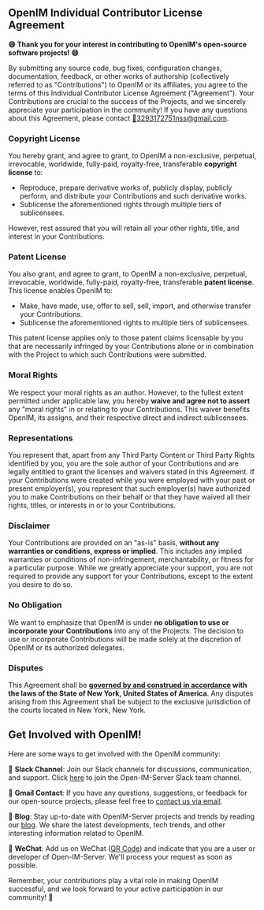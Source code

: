 ## OpenIM Individual Contributor License Agreement

**😄 Thank you for your interest in contributing to OpenIM's open-source software projects! 😄**

By submitting any source code, bug fixes, configuration changes, documentation, feedback, or other works of authorship (collectively referred to as "Contributions") to OpenIM or its affiliates, you agree to the terms of this Individual Contributor License Agreement ("Agreement"). Your Contributions are crucial to the success of the Projects, and we sincerely appreciate your participation in the community! If you have any questions about this Agreement, please contact [📧3293172751nss@gmail.com](https://mail.google.com/mail/u/0/?fs=1&tf=cm&to=3293172751nss@gmail.com).


### Copyright License

You hereby grant, and agree to grant, to OpenIM a non-exclusive, perpetual, irrevocable, worldwide, fully-paid, royalty-free, transferable **copyright license** to:

- Reproduce, prepare derivative works of, publicly display, publicly perform, and distribute your Contributions and such derivative works.
- Sublicense the aforementioned rights through multiple tiers of sublicensees.

However, rest assured that you will retain all your other rights, title, and interest in your Contributions.

### Patent License

You also grant, and agree to grant, to OpenIM a non-exclusive, perpetual, irrevocable, worldwide, fully-paid, royalty-free, transferable **patent license**. This license enables OpenIM to:

- Make, have made, use, offer to sell, sell, import, and otherwise transfer your Contributions.
- Sublicense the aforementioned rights to multiple tiers of sublicensees.

This patent license applies only to those patent claims licensable by you that are necessarily infringed by your Contributions alone or in combination with the Project to which such Contributions were submitted.

### Moral Rights

We respect your moral rights as an author. However, to the fullest extent permitted under applicable law, you hereby **waive and agree not to assert** any "moral rights" in or relating to your Contributions. This waiver benefits OpenIM, its assigns, and their respective direct and indirect sublicensees.

### Representations

You represent that, apart from any Third Party Content or Third Party Rights identified by you, you are the sole author of your Contributions and are legally entitled to grant the licenses and waivers stated in this Agreement. If your Contributions were created while you were employed with your past or present employer(s), you represent that such employer(s) have authorized you to make Contributions on their behalf or that they have waived all their rights, titles, or interests in or to your Contributions.

### Disclaimer

Your Contributions are provided on an "as-is" basis, **without any warranties or conditions, express or implied**. This includes any implied warranties or conditions of non-infringement, merchantability, or fitness for a particular purpose. While we greatly appreciate your support, you are not required to provide any support for your Contributions, except to the extent you desire to do so.

### No Obligation

We want to emphasize that OpenIM is under **no obligation to use or incorporate your Contributions** into any of the Projects. The decision to use or incorporate Contributions will be made solely at the discretion of OpenIM or its authorized delegates.

### Disputes

This Agreement shall be **[governed by and construed in accordance](https://en.wikipedia.org/wiki/Law_of_New_York_(state)) with the laws of the State of New York, United States of America**. Any disputes arising from this Agreement shall be subject to the exclusive jurisdiction of the courts located in New York, New York.

## Get Involved with OpenIM!

Here are some ways to get involved with the OpenIM community:

📢 **Slack Channel**: Join our Slack channels for discussions, communication, and support. Click [here](https://join.slack.com/t/openimsdk/shared_invite/zt-1tmoj26uf-_FDy3dowVHBiGvLk9e5Xkg) to join the Open-IM-Server Slack team channel.

📧 **Gmail Contact**: If you have any questions, suggestions, or feedback for our open-source projects, please feel free to [contact us via email](mailto:winxu81@gmail.com).

📖 **Blog**: Stay up-to-date with OpenIM-Server projects and trends by reading our [blog](https://doc.rentsoft.cn/). We share the latest developments, tech trends, and other interesting information related to OpenIM.

📱 **WeChat**: Add us on WeChat ([QR Code]([https://github.com/OpenIMSDK/OpenIM-Docs/blob/main/docs/images/WechatIMG20.jpeg](https://openim-1253691595.cos.ap-nanjing.myqcloud.com/WechatIMG20.jpeg))) and indicate that you are a user or developer of Open-IM-Server. We'll process your request as soon as possible.

Remember, your contributions play a vital role in making OpenIM successful, and we look forward to your active participation in our community! 🙌
